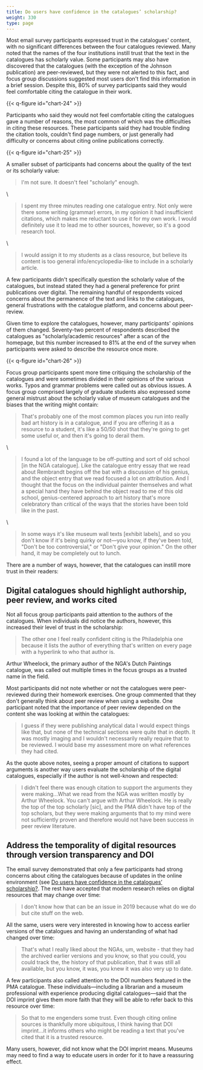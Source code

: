 ```yaml
---
title: Do users have confidence in the catalogues’ scholarship?
weight: 330
type: page
---
```


Most email survey participants expressed trust in the catalogues' content, with no significant differences between the four catalogues reviewed. Many noted that the names of the four institutions instill trust that the text in the catalogues has scholarly value. Some participants may also have discovered that the catalogues (with the exception of the Johnson publication) are peer-reviewed, but they were not alerted to this fact, and focus group discussions suggested most users don't find this information in a brief session. Despite this, 80% of survey participants said they would feel comfortable citing the catalogue in their work.

{{< q-figure id="chart-24" >}}

Participants who said they would not feel comfortable citing the catalogues gave a number of reasons, the most common of which was the difficulties in citing these resources. These participants said they had trouble finding the citation tools, couldn't find page numbers, or just generally had difficulty or concerns about citing online publications correctly.

{{< q-figure id="chart-25" >}}

A smaller subset of participants had concerns about the quality of the text or its scholarly value:

> I'm not sure. It doesn't feel "scholarly" enough.

\

> I spent my three minutes reading one catalogue entry. Not only were there some writing (grammar) errors, in my opinion it had insufficient citations, which makes me reluctant to use it for my own work. I would definitely use it to lead me to other sources, however, so it's a good research tool.

\

> I would assign it to my students as a class resource, but believe its content is too general info/encyclopedia-like to include in a scholarly article.

A few participants didn't specifically question the scholarly value of the catalogues, but instead stated they had a general preference for print publications over digital. The remaining handful of respondents voiced concerns about the permanence of the text and links to the catalogues, general frustrations with the catalogue platform, and concerns about peer-review.

Given time to explore the catalogues, however, many participants' opinions of them changed. Seventy-two percent of respondents described the catalogues as "scholarly/academic resources" after a scan of the homepage, but this number increased to 81% at the end of the survey when participants were asked to describe the resource once more.

{{< q-figure id="chart-26" >}}

Focus group participants spent more time critiquing the scholarship of the catalogues and were sometimes divided in their opinions of the various works. Typos and grammar problems were called out as obvious issues. A focus group comprised largely of graduate students also expressed some general mistrust about the scholarly value of museum catalogues and the biases that the writing might contain:

> That's probably one of the most common places you run into really bad art history is in a catalogue, and if you are offering it as a resource to a student, it's like a 50/50 shot that they're going to get some useful or, and then it's going to derail them.

\

> I found a lot of the language to be off-putting and sort of old school [in the NGA catalogue]. Like the catalogue entry essay that we read about Rembrandt begins off the bat with a discussion of his genius, and the object entry that we read focused a lot on attribution. And I thought that the focus on the individual painter themselves and what a special hand they have behind the object read to me of this old school, genius-centered approach to art history that's more celebratory than critical of the ways that the stories have been told like in the past.

\

> In some ways it's like museum wall texts [exhibit labels], and so you don't know if it's being quirky or not—you know, if they've been told, "Don't be too controversial," or "Don't give your opinion." On the other hand, it may be completely out to lunch.

There are a number of ways, however, that the catalogues can instill more trust in their readers:

## Digital catalogues should highlight authorship, peer review, and works cited

Not all focus group participants paid attention to the authors of the catalogues. When individuals did notice the authors, however, this increased their level of trust in the scholarship:

> The other one I feel really confident citing is the Philadelphia one because it lists the author of everything that's written on every page with a hyperlink to who that author is.

Arthur Wheelock, the primary author of the NGA's Dutch Paintings catalogue, was called out multiple times in the focus groups as a trusted name in the field.

Most participants did not note whether or not the catalogues were peer-reviewed during their homework exercises. One group commented that they don't generally think about peer review when using a website. One participant noted that the importance of peer review depended on the content she was looking at within the catalogues:

> I guess if they were publishing analytical data I would expect things like that, but none of the technical sections were quite that in depth. It was mostly imaging and I wouldn't necessarily really require that to be reviewed. I would base my assessment more on what references they had cited.

As the quote above notes, seeing a proper amount of citations to support arguments is another way users evaluate the scholarship of the digital catalogues, especially if the author is not well-known and respected:

> I didn't feel there was enough citation to support the arguments they were making...What we read from the NGA was written mostly by Arthur Wheelock. You can't argue with Arthur Wheelock. He is really the top of the top scholarly [sic], and the PMA didn't have top of the top scholars, but they were making arguments that to my mind were not sufficiently proven and therefore would not have been success in peer review literature.

## Address the temporality of digital resources through version transparency and DOI

The email survey demonstrated that only a few participants had strong concerns about citing the catalogues because of updates in the online environment (see [Do users have confidence in the catalogues’ scholarship?]((/scholarly-content/confidence/)). The rest have accepted that modern research relies on digital resources that may change over time:

> I don't know how that can be an issue in 2019 because what do we do but cite stuff on the web.

All the same, users were very interested in knowing how to access earlier versions of the catalogues and having an understanding of what had changed over time:

> That's what I really liked about the NGAs, um, website - that they had the archived earlier versions and you know, so that you could, you could track the, the history of that publication, that it was still all available, but you know, it was, you knew it was also very up to date.

A few participants also called attention to the DOI numbers featured in the PMA catalogue. These individuals—including a librarian and a museum professional with experience producing digital catalogues—said that the DOI imprint gives them more faith that they will be able to refer back to this resource over time:

> So that to me engenders some trust. Even though citing online sources is thankfully more ubiquitous, I think having that DOI imprint...it informs others who might be reading a text that you've cited that it is a trusted resource.

Many users, however, did not know what the DOI imprint means. Museums may need to find a way to educate users in order for it to have a reassuring effect.
